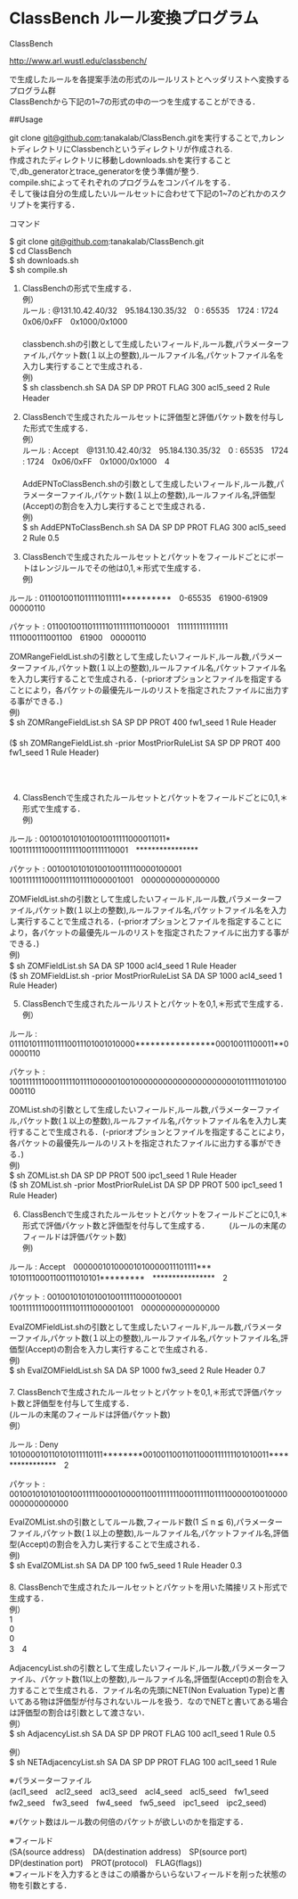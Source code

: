 # ClassBench ルール変換プログラム

ClassBench 

http://www.arl.wustl.edu/classbench/ 

で生成したルールを各提案手法の形式のルールリストとヘッダリストへ変換するプログラム群  
ClassBenchから下記の1~7の形式の中の一つを生成することができる．    

##Usage   

git clone git@github.com:tanakalab/ClassBench.gitを実行することで,カレントディレクトリにClassbenchというディレクトリが作成される.  
作成されたディレクトリに移動しdownloads.shを実行することで,db_generatorとtrace_generatorを使う準備が整う.     
compile.shによってそれぞれのプログラムをコンパイルをする．  
そして後は自分の生成したいルールセットに合わせて下記の1~7のどれかのスクリプトを実行する．  

コマンド  

$ git clone git@github.com:tanakalab/ClassBench.git  
$ cd ClassBench    
$ sh downloads.sh   
$ sh compile.sh  
    
    
    
1. ClassBenchの形式で生成する．        
例）    
ルール   : @131.10.42.40/32　95.184.130.35/32　0 : 65535　1724 : 1724　0x06/0xFF　0x1000/0x1000     
  　    
classbench.shの引数として生成したいフィールド,ルール数,パラメーターファイル,パケット数(１以上の整数),ルールファイル名,パケットファイル名を入力し実行することで生成される．    
 例)     
$ sh classbench.sh SA DA SP DP PROT FLAG 300 acl5_seed 2 Rule Header       　 
        
      
    
      
       
        
          
2. ClassBenchで生成されたルールセットに評価型と評価パケット数を付与した形式で生成する．     
例）  
ルール   : Accept　@131.10.42.40/32　95.184.130.35/32　0 : 65535　1724 : 1724　0x06/0xFF　0x1000/0x1000　4   
　  
AddEPNToClassBench.shの引数として生成したいフィールド,ルール数,パラメーターファイル,パケット数(１以上の整数),ルールファイル名,評価型(Accept)の割合を入力し実行することで生成される．  
 例)  
$ sh AddEPNToClassBench.sh SA DA SP DP PROT FLAG 300 acl5_seed 2 Rule 0.5    　
   　　
   　　　
   　　
   　　
    　　
　　　　    　　
3. ClassBenchで生成されたルールセットとパケットをフィールドごとにポートはレンジルールでその他は0,1,＊形式で生成する．  
例)                               
<p>ルール   : 0110010011011111011111**********　0-65535　61900-61909　00000110</p>  
パケット : 01100100110111110111111101100001　1111111111111111　1111000111001100　61900　00000110    
    
 ZOMRangeFieldList.shの引数として生成したいフィールド,ルール数,パラメーターファイル,パケット数(１以上の整数),ルールファイル名,パケットファイル名を入力し実行することで生成される．(-priorオプションとファイルを指定することにより，各パケットの最優先ルールのリストを指定されたファイルに出力する事ができる．)  
 例)  
  $ sh ZOMRangeFieldList.sh SA SP DP PROT 400 fw1_seed 1 Rule Header     　　             
  ($ sh ZOMRangeFieldList.sh -prior MostPriorRuleList SA SP DP PROT 400 fw1_seed 1 Rule Header)     
              
    　　　  　　
    　
     
     
4. ClassBenchで生成されたルールセットとパケットをフィールドごとに0,1,＊形式で生成する．       
例)                          
<p>ルール   : 0010010101010010011111000011011*　10011111110001111111001111110001　****************</p>     
パケット : 00100101010100100111110000100001　10011111110001111101111000001001　0000000000000000    
    
 ZOMFieldList.shの引数として生成したいフィールド,ルール数,パラメーターファイル,パケット数(１以上の整数),ルールファイル名,パケットファイル名を入力し実行することで生成される．(-priorオプションとファイルを指定することにより，各パケットの最優先ルールのリストを指定されたファイルに出力する事ができる．)        
 例)  
  $ sh ZOMFieldList.sh SA DA SP 1000 acl4_seed 1 Rule Header     　　            
  ($ sh ZOMFieldList.sh -prior MostPriorRuleList SA DA SP 1000 acl4_seed 1 Rule Header)         
       
       
       
       
5. ClassBenchで生成されたルールリストとパケットを0,1,＊形式で生成する．  
例）                     
<p>ルール   : 01110101111011110011101001010000****************00010011100011**00000110</p>
パケット : 100111111100011111011110000010010000000000000000000001011111010100000110  
     
 ZOMList.shの引数として生成したいフィールド,ルール数,パラメーターファイル,パケット数(１以上の整数),ルールファイル名,パケットファイル名を入力し実行することで生成される．(-priorオプションとファイルを指定することにより，各パケットの最優先ルールのリストを指定されたファイルに出力する事ができる．)      
 例)   
  $ sh ZOMList.sh DA SP DP PROT 500 ipc1_seed 1 Rule Header                  
  ($ sh ZOMList.sh -prior MostPriorRuleList DA SP DP PROT 500 ipc1_seed 1 Rule Header)     　　　  　　　
           
      
             
             
               
6. ClassBenchで生成されたルールセットとパケットをフィールドごとに0,1,＊形式で評価パケット数と評価型を付与して生成する．    　
　(ルールの末尾のフィールドは評価パケット数)    
例)                                       
<p>ルール   : Accept　00000010100001010000011101111***　10101110001100111010101*********　****************　2</p>    
パケット : 00100101010100100111110000100001　10011111110001111101111000001001　0000000000000000     
  
 EvalZOMFieldList.shの引数として生成したいフィールド,ルール数,パラメーターファイル,パケット数(１以上の整数),ルールファイル名,パケットファイル名,評価型(Accept)の割合を入力し実行することで生成される．  
 例)  
$ sh EvalZOMFieldList.sh SA DA SP 1000 fw3_seed 2 Rule Header 0.7      　　　　　　
　　　　　　　　
    　　　　　　
     　　　　　　　
    　　　　　　　　
7. ClassBenchで生成されたルールセットとパケットを0,1,＊形式で評価パケット数と評価型を付与して生成する．   
 (ルールの末尾のフィールドは評価パケット数)    
例）                   
<p>ルール   : Deny　101000010110101011110111********00100110011011000111111101010011****************　2</p>      
パケット : 00100101010100100111110000100001100111111100011111011110000010010000000000000000    
  
 EvalZOMList.shの引数としてルール数,フィールド数(1 ≦ n ≦ 6),パラメーターファイル,パケット数(１以上の整数),ルールファイル名,パケットファイル名,評価型(Accept)の割合を入力し実行することで生成される．  
 例)                     
$ sh EvalZOMList.sh SA DA DP 100 fw5_seed 1 Rule Header 0.3     　　　　　　
　　　　　　　
    　　　　　　　
    　　　　　　　
    　　　　　　　　
8. ClassBenchで生成されたルールセットとパケットを用いた隣接リスト形式で生成する．    
例）  
1    
0   
0   
3　4   　　

 AdjacencyList.shの引数として生成したいフィールド,ルール数,パラメーターファイル、パケット数(1以上の整数),ルールファイル名,評価型(Accept)の割合を入力することで生成される．ファイル名の先頭にNET(Non Evaluation Type)と書いてある物は評価型が付与されないルールを扱う．なのでNETと書いてある場合は評価型の割合は引数として渡さない．  
 例）  
$ sh AdjacencyList.sh SA DA SP DP PROT FLAG 100 acl1_seed 1 Rule 0.5   
  
 例）  
$ sh NETAdjacencyList.sh SA DA SP DP PROT FLAG 100 acl1_seed 1 Rule
  
※パラメーターファイル  
(acl1_seed　acl2_seed　acl3_seed　acl4_seed　acl5_seed　fw1_seed　fw2_seed　fw3_seed　fw4_seed　fw5_seed　ipc1_seed　ipc2_seed)  

※パケット数はルール数の何倍のパケットが欲しいのかを指定する．  

※フィールド  
(SA(source address)　DA(destination address)　SP(source port)　DP(destination port)　PROT(protocol)　FLAG(flags))  
※フィールドを入力するときはこの順番からいらないフィールドを削った状態の物を引数とする．
